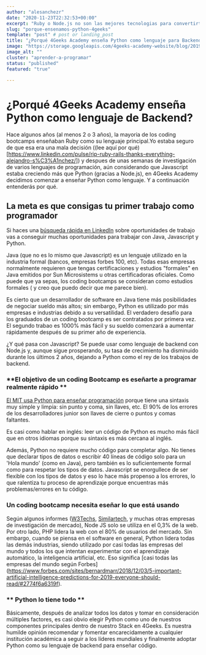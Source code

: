```yaml
---
author: "alesanchezr"
date: "2020-11-23T22:32:53+00:00"
excerpt: "Ruby o Node.js no son las mejores tecnologias para convertirte en programador, aprende porqué enseñamos Python en 4Geeks Academy"
slug: "porque-ensenamos-python-4geeks"
template: "post" # post or landing_post
title: "¿Porqué 4Geeks Academy enseña Python como lenguaje para Backend?"
image: "https://storage.googleapis.com/4geeks-academy-website/blog/2019/03/Screen-Shot-2019-03-28-at-6.25.55-PM.png"
image_alt: ""
cluster: "aprender-a-programar"
status: "published"
featured: "true"

---
```


# ¿Porqué 4Geeks Academy enseña Python como lenguaje de Backend?

Hace algunos años (al menos 2 o 3 años), la mayoria de los coding bootcamps enseñaban Ruby como su lenguaje principal.Yo estaba seguro de que esa era una mala decisión ((lee aquí por qué)[https://www.linkedin.com/pulse/rip-ruby-rails-thanks-everything-alejandro-s%C3%A1nchez/]) y despues de unas semanas de investigación de varios lenguajes de programación, aún considerando que Javascript estaba creciendo más que Python (gracias a Node.js), en 4Geeks Academy decidimos comenzar a enseñar Python como lenguaje. Y a continuación entenderás por qué.

## La meta es que consigas tu primer trabajo como programador

Si haces una [búsqueda rápida en LinkedIn](https://www.linkedin.com/jobs/search/?keywords=software%20developer) sobre oportunidades de trabajo vas a conseguir muchas oportunidades para trabajar con Java, Javascript y Python. 

Java (que no es lo mismo que Javascript) es un lenguaje utilizado en la industria formal (bancos, empresas forbes 100, etc). Todas esas empresas normalmente requieren que tengas certificaciones y estudios "formales" en Java emitidos por Sun Microsistems u otras certificadoras oficiales. Como puede que ya sepas, los coding bootcamps se consideran como estudios formales ( y creo que puedo decir que me parece bien).

Es cierto que un desarrollador de software en Java tiene más posibilidades de negociar sueldo más altos; sin embargo, Python es utilizado por más empresas e industrias debido a su versatilidad. El verdadero desafío para los graduados de un coding bootcamp es ser contratados por primera vez. El segundo trabao es 1000% más fácil y su sueldo comenzará a aumentar rápidamente después de su primer año de experiencia.

¿Y qué pasa con Javascript? Se puede usar como lenguaje de backend con Node.js y, aunque sigue prosperando, su tasa de crecimiento ha disminuido durante los últimos 2 años, dejando a Python como el rey de los trabajos de backend.

### **El objetivo de un coding Bootcamp es eseñarte a programar realmente rápido **


[El MIT usa Python para enseñar programación](https://ocw.mit.edu/courses/electrical-engineering-and-computer-science/6-0001-introduction-to-computer-science-and-programming-in-python-fall-2016/) porque tiene una sintaxis muy simple y limpia: sin punto y coma, sin llaves, etc. El 90% de los errores de los desarrolladores junior son llaves de cierre o puntos y comas faltantes.

Es casi como hablar en inglés: leer un código de Python es mucho más fácil que en otros idiomas porque su sintaxis es más cercana al inglés.

Además, Python no requiere mucho código para completar algo. No tienes que declarar tipos de datos o escribir 40 líneas de código solo para un 'Hola mundo' (como en Java), pero también es lo suficientemente formal como para respetar los tipos de datos. Javascript se enorgullece de ser flexible con los tipos de datos y eso lo hace más propenso a los errores, lo que ralentiza tu proceso de aprendizaje porque encuentras más problemas/errores en tu código.


### **Un coding bootcamp necesita eseñar lo que está usando**


Según algunos informes ([W3Techs](https://w3techs.com/technologies/details/ws-nodejs/all/all), [Similartech](https://www.similartech.com/technologies/nodejs), y muchas otras empresas de investigación de mercado), Node JS solo se utiliza en el 0,3% de la web. Por otro lado, PHP lidera la web con el 80% de usuarios del mercado. Sin embargo, cuando se piensa en el software en general, Python lidera todas las demás industrias, siendo utilizado por casi todas las empresas del mundo y todos los que intentan experimentar con el aprendizaje automático, la inteligencia artificial, etc. Eso significa [casi todas las empresas del mundo según Forbes] (https://www.forbes.com/sites/bernardmarr/2018/12/03/5-important-artificial-intelligence-predictions-for-2019-everyone-should-read/#2774f6a6319f).


### ** Python lo tiene todo **


Básicamente, después de analizar todos los datos y tomar en consideración múltiples factores, es casi obvio elegir Python como uno de nuestros componentes principales dentro de nuestro Stack en 4Geeks. Es nuestra humilde opinión recomendar y fomentar encarecidamente a cualquier institución académica a seguir a los líderes mundiales y finalmente adoptar Python como su lenguaje de backend para enseñar código.
